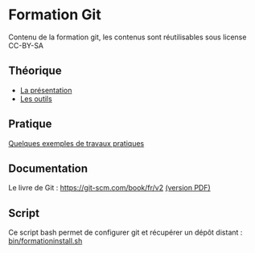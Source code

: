 # Formation Git

Contenu de la formation git, les contenus sont réutilisables sous license CC-BY-SA

## Théorique

* [La présentation](presentation.md)
* [Les outils](outils.md)

## Pratique

[Quelques exemples de travaux pratiques](tp.md)

## Documentation

Le livre de Git : https://git-scm.com/book/fr/v2 [(version PDF)](https://progit2.s3.amazonaws.com/fr/2016-03-05-4c838/progit-fr.1062.pdf)

##  Script

Ce script bash permet de configurer git et récupérer un dépôt distant : [bin/formationinstall.sh](bin/formationinstall.sh)

